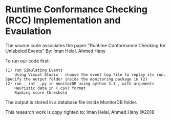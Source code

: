 # Runtime Conformance Checking (RCC) Implementation and Evaulation

The source code associates the paper "Runtime Conformance Checking for Unlabeled Events"
By: Iman Helal, Ahmed Hany

To run our code first:

    (1) run Simulating Events
        Using Visual Studio - choose the event log file to replay its run.
	Specify the output folder inside the monitoring package in (2)
    (2) run __int__.py in monitorDB using python 3.1 , with arguments
        Heuristic data in (.csv) format
        Ranking score threshold

The output is stored in a database file inside MonitorDB folder.

This research work is copy righted to: Iman Helal, Ahmed Hany @2018 
